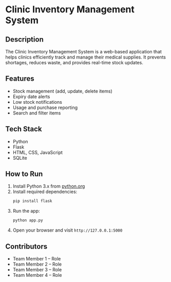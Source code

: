 # Clinic Inventory Management System

## Description
The Clinic Inventory Management System is a web-based application that helps clinics efficiently track and manage their medical supplies. It prevents shortages, reduces waste, and provides real-time stock updates.

## Features
- Stock management (add, update, delete items)
- Expiry date alerts
- Low stock notifications
- Usage and purchase reporting
- Search and filter items

## Tech Stack
- Python
- Flask
- HTML, CSS, JavaScript
- SQLite

## How to Run
1. Install Python 3.x from [python.org](https://www.python.org/downloads/)
2. Install required dependencies:
   ```bash
   pip install flask
   ```
3. Run the app:
   ```bash
   python app.py
   ```
4. Open your browser and visit `http://127.0.0.1:5000`

## Contributors
- Team Member 1 – Role
- Team Member 2 – Role
- Team Member 3 – Role
- Team Member 4 – Role

